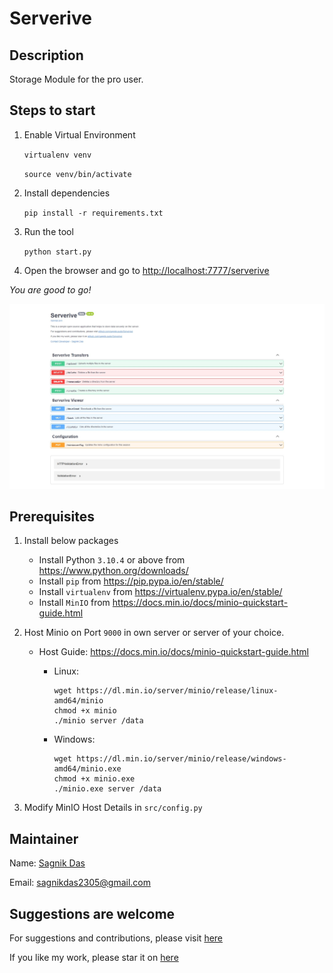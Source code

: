 # Serverive

## Description

Storage Module for the pro user.

## Steps to start

1. Enable Virtual Environment

    ``` virtualenv venv ```

    ``` source venv/bin/activate ```

2. Install dependencies

    ``` pip install -r requirements.txt ```

3. Run the tool

    ```python start.py```

4. Open the browser and go to <http://localhost:7777/serverive>

_You are good to go!_

![Swagger](./swagger.png)

## Prerequisites

1. Install below packages
    - Install Python `3.10.4` or above from <https://www.python.org/downloads/>
    - Install `pip` from <https://pip.pypa.io/en/stable/>
    - Install `virtualenv` from <https://virtualenv.pypa.io/en/stable/>
    - Install `MinIO` from <https://docs.min.io/docs/minio-quickstart-guide.html>

2. Host Minio on Port `9000` in own server or server of your choice.
    - Host Guide: <https://docs.min.io/docs/minio-quickstart-guide.html>

        - Linux:

            ```
            wget https://dl.min.io/server/minio/release/linux-amd64/minio
            chmod +x minio
            ./minio server /data
            ```

        - Windows:

            ```
            wget https://dl.min.io/server/minio/release/windows-amd64/minio.exe
            chmod +x minio.exe
            ./minio.exe server /data
            ```

3. Modify MinIO Host Details in `src/config.py`

## Maintainer

Name: [Sagnik Das](https://github.com/sagnik-sudo)

Email: [sagnikdas2305@gmail.com](sagnikdas2305@gmail.com)

## Suggestions are welcome

For suggestions and contributions, please visit [here](https://github.com/sagnik-sudo/Serverive/issues)

If you like my work, please star it on [here](https://github.com/sagnik-sudo/Serverive)
